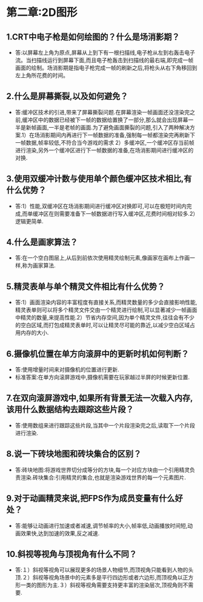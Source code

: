 # 第二章:2D图形
## 1.CRT中电子枪是如何绘图的？什么是场消影期？
- 答:以屏幕左上角为原点,屏幕从上到下有一根扫描线,电子枪从左到右轰击电子流。当扫描线运行到屏幕下面,而且电子枪轰击到扫描线的最右端,即完成一帧画面的绘制。场消影期是指电子枪完成一帧的刷新之后,将枪头从右下角移回到左上角所花费的时间。
## 2.什么是屏幕撕裂,以及如何避免？
- 答:缓冲区技术的引进,带来了屏幕撕裂问题.在屏幕渲染一帧画面还没渲染完之前,缓冲区中的数据已经被下一帧的数据给置换了一部分,那么就会出现屏幕一半是新帧画面,一半是老帧的画面.为了避免画面撕裂的问题,引入了两种解决方案.1）在场消影期间内再进行下一帧数据的准备,强制每一帧都渲染完再刷新下一帧数据,帧率较低,不符合当今游戏的需求 2）多缓冲区,一个缓冲区存当前帧进行渲染,另外一个缓冲区进行下一帧数据的准备,在场消影期间进行缓冲区的对换.
## 3.使用双缓冲计数与使用单个颜色缓冲区技术相比,有什么优势？
- 答:1）性能,双缓冲区在场消影期间进行缓冲区对换即可,可以在极短时间内完成,而单缓冲区在则需要准备下一帧数据进行写入缓冲区,花费时间相对较多.2）逻辑更简单.
## 4.什么是画家算法？
- 答:在一个空白图层上,从后到前依次使用精灵绘制元素,像画家在画布上作画一样,称为画家算法.
## 5.精灵表单与单个精灵文件相比有什么优势？
- 答:1）画面渲染内容的丰富程度有直接关系,而精灵数量的多少会直接影响性能,精灵表单则可以将多个精灵文件交由一个精灵进行绘制,可以显著减少一帧画面中精灵的数量,来提高性能.2）节省内存空间,因为单个精灵文件,往往会有不少的空白区域,而打包成精灵表单时,可以让精灵尽可能的靠近,以减少空白区域占用内存的大小.
## 6.摄像机位置在单方向滚屏中的更新时机如何判断？
- 答:使用增量时间来对摄像机的位置进行更新.
- 标准答案:在单方向滚屏游戏中,摄像机需要在玩家越过半屏的时候更新位置.
## 7.在双向滚屏游戏中,如果所有背景无法一次载入内存,该用什么数据结构去跟踪这些片段？
- 答:使用数组来进行跟踪这些片段,当其中一个片段渲染完之后,读取下一个片段进行渲染.
## 8.说一下砖块地图和砖块集合的区别？
- 答:砖块地图:将游戏世界切分成等分的方块,每一个对应方块由一个引用精灵负责渲染.砖块集合:引用精灵的集合,也就是渲染游戏世界的每一个元素图片.
## 9.对于动画精灵来说,把FPS作为成员变量有什么好处？
- 答:能够让动画进行加速或者减速,调节帧率的大小,帧率低,动画播放时间短,动画效果快,达到加速的效果,反之减速.
## 10.斜视等视角与顶视角有什么不同？
- 答:１）斜视等视角可以展现更多的场景人物细节,而顶视角只能看到人物的头顶.２）斜视等视角场景中的元素多是平行四边形或者六边形,而顶视角以正方形一类的图形为主.３）斜视等视角需要支持更丰富的渲染层次,顶视角则不需要.

